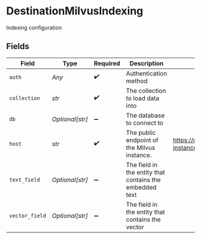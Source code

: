 # DestinationMilvusIndexing

Indexing configuration


## Fields

| Field                                                   | Type                                                    | Required                                                | Description                                             | Example                                                 |
| ------------------------------------------------------- | ------------------------------------------------------- | ------------------------------------------------------- | ------------------------------------------------------- | ------------------------------------------------------- |
| `auth`                                                  | *Any*                                                   | :heavy_check_mark:                                      | Authentication method                                   |                                                         |
| `collection`                                            | *str*                                                   | :heavy_check_mark:                                      | The collection to load data into                        |                                                         |
| `db`                                                    | *Optional[str]*                                         | :heavy_minus_sign:                                      | The database to connect to                              |                                                         |
| `host`                                                  | *str*                                                   | :heavy_check_mark:                                      | The public endpoint of the Milvus instance.             | https://my-instance.zone.zillizcloud.com                |
| `text_field`                                            | *Optional[str]*                                         | :heavy_minus_sign:                                      | The field in the entity that contains the embedded text |                                                         |
| `vector_field`                                          | *Optional[str]*                                         | :heavy_minus_sign:                                      | The field in the entity that contains the vector        |                                                         |